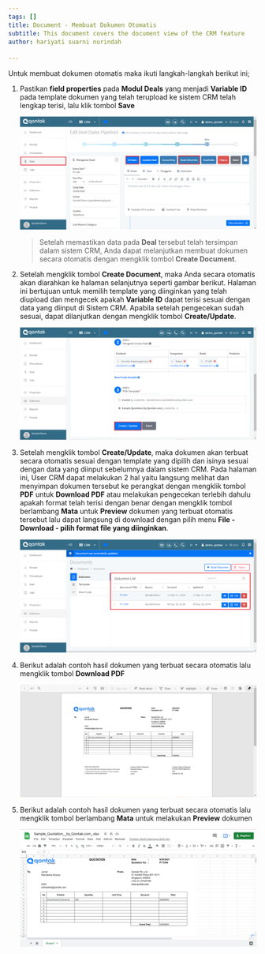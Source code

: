 ```yaml
---
tags: []
title: Document - Membuat Dokumen Otomatis
subtitle: This document covers the document view of the CRM feature
author: hariyati suarni nurindah

---
```

Untuk membuat dokumen otomatis maka ikuti langkah-langkah berikut ini;

1. Pastikan **field properties** pada **Modul Deals** yang menjadi **Variable ID** pada template dokumen yang telah terupload ke sistem CRM telah lengkap terisi, lalu klik tombol **Save**

   ![](/uploads/properties-dokumen.PNG)

   > Setelah memastikan data pada **Deal** tersebut telah tersimpan dalam sistem CRM, Anda dapat melanjutkan membuat dokumen secara otomatis dengan mengklik tombol **Create Document**.
2. Setelah mengklik tombol **Create Document**, maka Anda secara otomatis akan diarahkan ke halaman selanjutnya seperti gambar berikut. Halaman ini bertujuan untuk memilih template yang diinginkan yang telah diupload dan mengecek apakah **Variable ID** dapat terisi sesuai dengan data yang diinput di Sistem CRM. Apabila setelah pengecekan sudah sesuai, dapat dilanjutkan dengan mengklik tombol **Create/Update**.

   ![](/uploads/properties-dokumen2.PNG)
3. Setelah mengklik tombol **Create/Update**, maka dokumen akan terbuat secara otomatis sesuai dengan template yang dipilih dan isinya sesuai dengan data yang diinput sebelumnya dalam sistem CRM. Pada halaman ini, User CRM dapat melakukan 2 hal yaitu langsung melihat dan menyimpan dokumen tersebut ke perangkat dengan mengklik tombol **PDF** untuk **Download PDF** atau melakukan pengecekan terlebih dahulu apakah format telah terisi dengan benar dengan mengklik tombol berlambang **Mata** untuk **Preview** dokumen yang terbuat otomatis tersebut lalu dapat langsung di download dengan pilih menu **File - Download - pilih format file yang diinginkan**.

   ![](/uploads/properties-dokumen3.PNG)
4. Berikut adalah contoh hasil dokumen yang terbuat secara otomatis lalu mengklik tombol **Download PDF**

   ![](/uploads/properties-dokumen4.PNG)
5. Berikut adalah contoh hasil dokumen yang terbuat secara otomatis lalu mengklik tombol berlambang **Mata** untuk melakukan **Preview** dokumen

   ![](/uploads/properties-dokumen5.PNG)